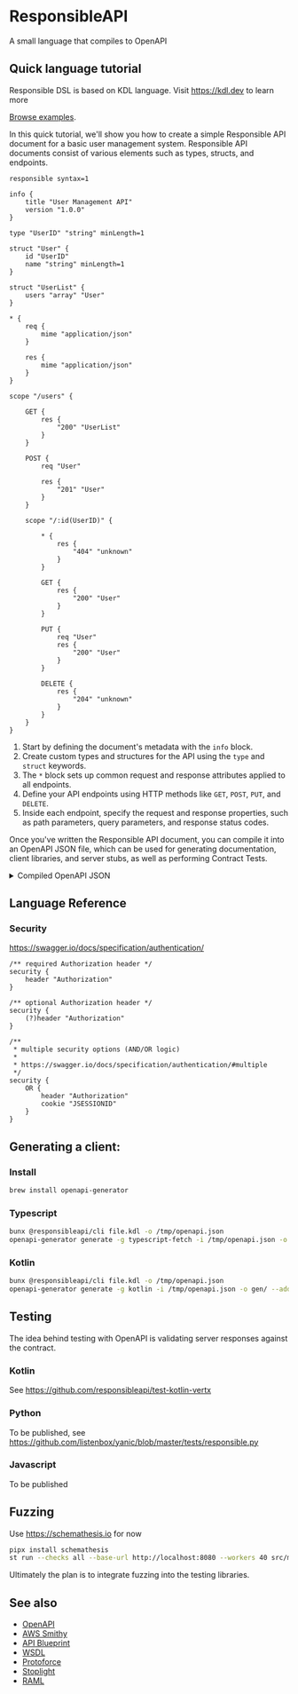# ResponsibleAPI

A small language that compiles to OpenAPI

## Quick language tutorial

Responsible DSL is based on KDL language. Visit https://kdl.dev to learn more

[Browse examples](examples/).

In this quick tutorial, we'll show you how to create a simple Responsible API document for a basic user management
system. Responsible API documents consist of various elements such as types, structs, and endpoints.

```kdl
responsible syntax=1

info {
    title "User Management API"
    version "1.0.0"
}

type "UserID" "string" minLength=1

struct "User" {
    id "UserID"
    name "string" minLength=1
}

struct "UserList" {
    users "array" "User"
}

* {
    req {
        mime "application/json"
    }

    res {
        mime "application/json"
    }
}

scope "/users" {

    GET {
        res {
            "200" "UserList"
        }
    }

    POST {
        req "User"

        res {
            "201" "User"
        }
    }

    scope "/:id(UserID)" {

        * {
            res {
                "404" "unknown"
            }
        }

        GET {
            res {
                "200" "User"
            }
        }

        PUT {
            req "User"
            res {
                "200" "User"
            }
        }

        DELETE {
            res {
                "204" "unknown"
            }
        }
    }
}
```

1. Start by defining the document's metadata with the `info` block.
2. Create custom types and structures for the API using the `type` and `struct` keywords.
3. The `*` block sets up common request and response attributes applied to all endpoints.
4. Define your API endpoints using HTTP methods like `GET`, `POST`, `PUT`, and `DELETE`.
5. Inside each endpoint, specify the request and response properties, such as path parameters, query parameters, and
   response status codes.

Once you've written the Responsible API document, you can compile it into an OpenAPI JSON file, which can be used for
generating documentation, client libraries, and server stubs, as well as performing Contract Tests.

<details>
<summary>Compiled OpenAPI JSON</summary>

```json
{
  "openapi": "3.0.1",
  "info": {
    "title": "User Management API",
    "version": "1.0.0"
  },
  "components": {
    "schemas": {
      "UserID": {
        "minLength": 1,
        "type": "string"
      },
      "User": {
        "type": "object",
        "properties": {
          "id": {
            "$ref": "#/components/schemas/UserID"
          },
          "name": {
            "minLength": 1,
            "type": "string"
          }
        },
        "required": ["id", "name"]
      },
      "UserList": {
        "type": "object",
        "properties": {
          "users": {
            "type": "array",
            "items": {
              "$ref": "#/components/schemas/User"
            }
          }
        },
        "required": ["users"]
      }
    }
  },
  "paths": {
    "/users": {
      "get": {
        "parameters": [],
        "responses": {
          "200": {
            "description": "200",
            "content": {
              "application/json": {
                "schema": {
                  "$ref": "#/components/schemas/UserList"
                }
              }
            }
          }
        }
      },
      "post": {
        "parameters": [],
        "requestBody": {
          "content": {
            "application/json": {
              "schema": {
                "$ref": "#/components/schemas/User"
              }
            }
          },
          "required": true
        },
        "responses": {
          "201": {
            "description": "201",
            "content": {
              "application/json": {
                "schema": {
                  "$ref": "#/components/schemas/User"
                }
              }
            }
          }
        }
      }
    },
    "/users/{id}": {
      "get": {
        "parameters": [
          {
            "name": "id",
            "in": "path",
            "required": true,
            "schema": {
              "$ref": "#/components/schemas/UserID"
            }
          }
        ],
        "responses": {
          "200": {
            "description": "200",
            "content": {
              "application/json": {
                "schema": {
                  "$ref": "#/components/schemas/User"
                }
              }
            }
          },
          "404": {
            "description": "404"
          }
        }
      },
      "put": {
        "parameters": [
          {
            "name": "id",
            "in": "path",
            "required": true,
            "schema": {
              "$ref": "#/components/schemas/UserID"
            }
          }
        ],
        "requestBody": {
          "content": {
            "application/json": {
              "schema": {
                "$ref": "#/components/schemas/User"
              }
            }
          },
          "required": true
        },
        "responses": {
          "200": {
            "description": "200",
            "content": {
              "application/json": {
                "schema": {
                  "$ref": "#/components/schemas/User"
                }
              }
            }
          },
          "404": {
            "description": "404"
          }
        }
      },
      "delete": {
        "parameters": [
          {
            "name": "id",
            "in": "path",
            "required": true,
            "schema": {
              "$ref": "#/components/schemas/UserID"
            }
          }
        ],
        "responses": {
          "204": {
            "description": "204"
          },
          "404": {
            "description": "404"
          }
        }
      }
    }
  }
}
```

</details>

## Language Reference

### Security

https://swagger.io/docs/specification/authentication/

```kdl
/** required Authorization header */
security {
    header "Authorization"
}

/** optional Authorization header */
security {
    (?)header "Authorization"
}

/**
 * multiple security options (AND/OR logic)
 *
 * https://swagger.io/docs/specification/authentication/#multiple
 */
security {
    OR {
        header "Authorization"
        cookie "JSESSIONID"
    }
}
```

## Generating a client:

### Install

```sh
brew install openapi-generator
```

### Typescript

```sh
bunx @responsibleapi/cli file.kdl -o /tmp/openapi.json
openapi-generator generate -g typescript-fetch -i /tmp/openapi.json -o gen/ --additional-properties=typescriptThreePlus=true,modelPropertyNaming=original,nullSafeAdditionalProps=true,enumPropertyNaming=original,supportsES6=true,useSingleRequestParameter=false
```

### Kotlin

```sh
bunx @responsibleapi/cli file.kdl -o /tmp/openapi.json
openapi-generator generate -g kotlin -i /tmp/openapi.json -o gen/ --additional-properties=library=jvm-vertx
```

## Testing

The idea behind testing with OpenAPI is validating server responses against the contract.

### Kotlin

See https://github.com/responsibleapi/test-kotlin-vertx

### Python

To be published, see https://github.com/listenbox/yanic/blob/master/tests/responsible.py

### Javascript

To be published

## Fuzzing

Use https://schemathesis.io for now

```sh
pipx install schemathesis
st run --checks all --base-url http://localhost:8080 --workers 40 src/main/resources/openapi.json
```

Ultimately the plan is to integrate fuzzing into the testing libraries.

## See also

- [OpenAPI](https://swagger.io/docs/specification/about/)
- [AWS Smithy](https://smithy.io/2.0/index.html)
- [API Blueprint](https://apiblueprint.org/)
- [WSDL](https://en.wikipedia.org/wiki/Web_Services_Description_Language/)
- [Protoforce](https://www.protoforce.io/)
- [Stoplight](https://stoplight.io/)
- [RAML](https://raml.org/)
